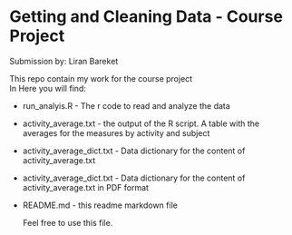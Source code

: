 # Getting and Cleaning Data - Course Project
Submission by: Liran Bareket
  
 
 This repo contain my work for the course project  
 In Here you will find:  
 * run_analyis.R - The r code to read and analyze the data
 * activity_average.txt - the output of the R script. A table with the averages for the measures by activity and subject
 * activity_average_dict.txt - Data dictionary for the content of activity_average.txt
 * activity_average_dict.txt - Data dictionary for the content of activity_average.txt in PDF format
 * README.md - this readme markdown file
   
   
   Feel free to use this file.
   
